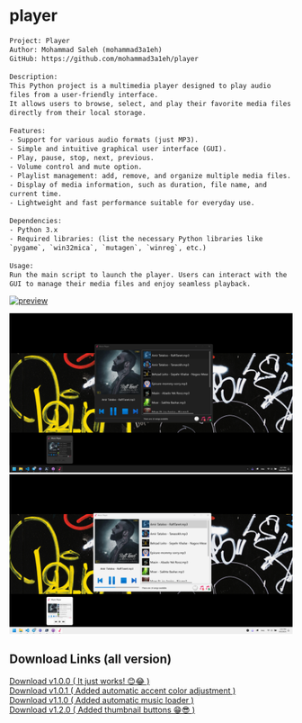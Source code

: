 # player
```text
Project: Player
Author: Mohammad Saleh (mohammad3a1eh)
GitHub: https://github.com/mohammad3a1eh/player

Description:
This Python project is a multimedia player designed to play audio files from a user-friendly interface.
It allows users to browse, select, and play their favorite media files directly from their local storage.

Features:
- Support for various audio formats (just MP3).
- Simple and intuitive graphical user interface (GUI).
- Play, pause, stop, next, previous.
- Volume control and mute option.
- Playlist management: add, remove, and organize multiple media files.
- Display of media information, such as duration, file name, and current time.
- Lightweight and fast performance suitable for everyday use.

Dependencies:
- Python 3.x
- Required libraries: (list the necessary Python libraries like `pygame`, `win32mica`, `mutagen`, `winreg`, etc.)

Usage:
Run the main script to launch the player. Users can interact with the GUI to manage their media files and enjoy seamless playback.
```

[![preview](https://img.youtube.com/vi/vB7FjpDk8LU/0.jpg)](https://www.youtube.com/watch?v=vB7FjpDk8LU)

<img src="https://raw.githubusercontent.com/mohammad3a1eh/player/main/assets/dark.png" alt="dark mode"/>
<img src="https://raw.githubusercontent.com/mohammad3a1eh/player/main/assets/light.png" alt="light mode"/>


## Download Links (all version)
<a href="https://github.com/mohammad3a1eh/player/releases/download/v1.0.0/PyMusicPlayerInstaller.exe" title="Download 1.0.0" download>Download v1.0.0 ( It just works! 😊😂 )</a><br>
<a href="https://github.com/mohammad3a1eh/player/releases/download/v1.0.1/PyMusicPlayerInstaller.exe" title="Download 1.0.1" download>Download v1.0.1 ( Added automatic accent color adjustment )</a><br>
<a href="https://github.com/mohammad3a1eh/player/releases/download/v1.1.0/PyMusicPlayerInstaller.exe" title="Download 1.1.0" download>Download v1.1.0 ( Added automatic music loader )</a><br>
<a href="https://github.com/mohammad3a1eh/player/releases/download/v1.2.0/PyMusicPlayerInstaller.exe" title="Download 1.2.0" download>Download v1.2.0 ( Added thumbnail buttons 😁😎 )</a>
